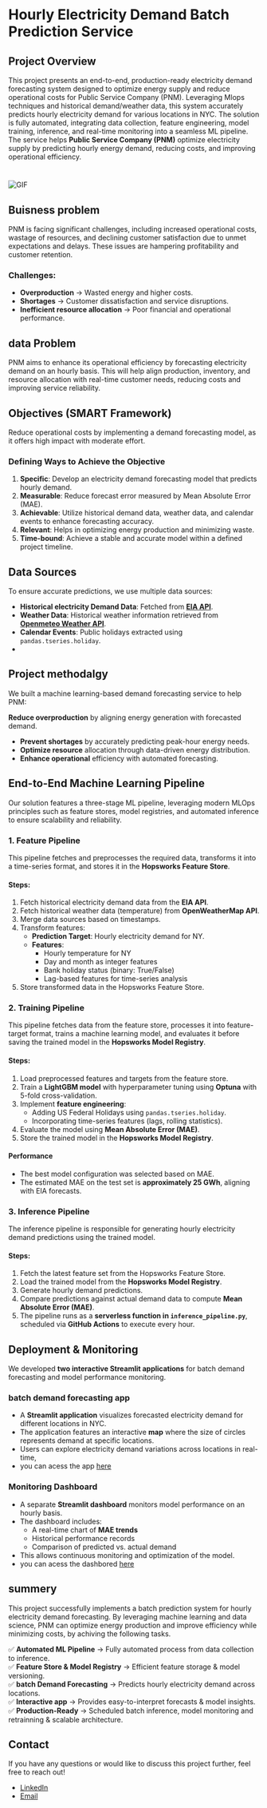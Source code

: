 # Hourly Electricity Demand Batch Prediction Service
## Project Overview  
This project presents an end-to-end, production-ready electricity demand forecasting system designed to optimize energy supply and reduce operational costs for Public Service Company (PNM). Leveraging Mlops techniques and historical demand/weather data, this system accurately predicts hourly electricity demand for various locations in NYC. The solution is fully automated, integrating data collection, feature engineering, model training, inference, and real-time monitoring into a seamless ML pipeline.
The service helps **Public Service Company (PNM)** optimize electricity supply by predicting hourly energy demand, reducing costs, and improving operational efficiency.

#
![GIF](vid.gif)


## Buisness problem
PNM is facing significant challenges, including increased operational costs, wastage of resources, and declining customer satisfaction due to unmet expectations and delays. These issues are hampering profitability and customer retention.

### **Challenges:**  
- **Overproduction** → Wasted energy and higher costs.  
- **Shortages** → Customer dissatisfaction and service disruptions.  
- **Inefficient resource allocation** → Poor financial and operational performance.  

## data Problem
PNM aims to enhance its operational efficiency by forecasting electricity demand on an hourly basis. This will help align production, inventory, and resource allocation with real-time customer needs, reducing costs and improving service reliability. 

## Objectives (SMART Framework)
Reduce operational costs by implementing a demand forecasting model, as it offers high impact with moderate effort.

### **Defining Ways to Achieve the Objective**

1. **Specific**: Develop an electricity demand forecasting model that predicts hourly demand.
2. **Measurable**: Reduce forecast error measured by Mean Absolute Error (MAE).
3. **Achievable**: Utilize historical demand data, weather data, and calendar events to enhance forecasting accuracy.
4. **Relevant**: Helps in optimizing energy production and minimizing waste.
5. **Time-bound**: Achieve a stable and accurate model within a defined project timeline.

## Data Sources

To ensure accurate predictions, we use multiple data sources:

- **Historical electricity Demand Data**: Fetched from **[EIA API](https://www.eia.gov/opendata/)**. 
- **Weather Data**: Historical weather information retrieved from **[Openmeteo Weather API](https://open-meteo.com/)**.
- **Calendar Events**: Public holidays extracted using `pandas.tseries.holiday`.
- 
## Project methodalgy
We built a machine learning-based demand forecasting service to help PNM:

**Reduce overproduction** by aligning energy generation with forecasted demand.
- **Prevent shortages** by accurately predicting peak-hour energy needs.
- **Optimize resource** allocation through data-driven energy distribution.
- **Enhance operational** efficiency with automated forecasting.


## **End-to-End Machine Learning Pipeline**  
Our solution features a three-stage ML pipeline, leveraging modern MLOps principles such as feature stores, model registries, and automated inference to ensure scalability and reliability.

### **1. Feature Pipeline**

This pipeline fetches and preprocesses the required data, transforms it into a time-series format, and stores it in the **Hopsworks Feature Store**.

#### **Steps:**

1. Fetch historical electricity demand data from the **EIA API**.  
2. Fetch historical weather data (temperature) from **OpenWeatherMap API**.
3. Merge data sources based on timestamps.
4. Transform features:
   - **Prediction Target**: Hourly electricity demand for NY.
   - **Features**:
     - Hourly temperature for NY
     - Day and month as integer features
     - Bank holiday status (binary: True/False)
     - Lag-based features for time-series analysis
5. Store transformed data in the Hopsworks Feature Store.

### **2. Training Pipeline**

This pipeline fetches data from the feature store, processes it into feature-target format, trains a machine learning model, and evaluates it before saving the trained model in the **Hopsworks Model Registry**.

#### **Steps:**

1. Load preprocessed features and targets from the feature store.
2. Train a **LightGBM model** with hyperparameter tuning using **Optuna** with 5-fold cross-validation.
3. Implement **feature engineering**:
   - Adding US Federal Holidays using `pandas.tseries.holiday`.
   - Incorporating time-series features (lags, rolling statistics).
4. Evaluate the model using **Mean Absolute Error (MAE)**.
5. Store the trained model in the **Hopsworks Model Registry**.

#### **Performance**

- The best model configuration was selected based on MAE.
- The estimated MAE on the test set is **approximately 25 GWh**, aligning with EIA forecasts.

### **3. Inference Pipeline**

The inference pipeline is responsible for generating hourly electricity demand predictions using the trained model.

#### **Steps:**

1. Fetch the latest feature set from the Hopsworks Feature Store.
2. Load the trained model from the **Hopsworks Model Registry**.
3. Generate hourly demand predictions.
4. Compare predictions against actual demand data to compute **Mean Absolute Error (MAE)**.
5. The pipeline runs as a **serverless function in `inference_pipeline.py`**, scheduled via **GitHub Actions** to execute every hour.


## Deployment & Monitoring

We developed **two interactive Streamlit applications** for batch demand forecasting and model performance monitoring.

### **batch demand forecasting app**

- A **Streamlit application** visualizes forecasted electricity demand for different locations in NYC. 
- The application features an interactive **map** where the size of circles represents demand at specific locations.
- Users can explore electricity demand variations across locations in real-time,
- you can acess the app [here](https://electricitydemandpredictor-3gaww4pzqsw6orh3vnkc4f.streamlit.app/) 

### **Monitoring Dashboard**
- A separate **Streamlit dashboard** monitors model performance on an hourly basis.
- The dashboard includes:
  - A real-time chart of **MAE trends**
  - Historical performance records
  - Comparison of predicted vs. actual demand
- This allows continuous monitoring and optimization of the model.
- you can acess the dashbored [here](https://electricitydemandmonitor-2pe99wef2a5mdvtjnjqt4d.streamlit.app/) 


## summery
This project successfully implements a batch prediction system for hourly electricity demand forecasting. By leveraging machine learning and data science, PNM can optimize energy production and improve efficiency while minimizing costs, by achiving the following tasks.

✅ **Automated ML Pipeline** → Fully automated process from data collection to inference.\
✅ **Feature Store & Model Registry** → Efficient feature storage & model versioning.\
✅ **batch Demand Forecasting** → Predicts hourly electricity demand across locations.\
✅ **Interactive app** → Provides easy-to-interpret forecasts & model insights.\
✅ **Production-Ready** → Scheduled batch inference, model monitoring and retrainning & scalable architecture.


  ## Contact
If you have any questions or would like to discuss this project further, feel free to reach out!
* [LinkedIn](https://www.linkedin.com/in/hadeel-als-0a23702a6?utm_source=share&utm_campaign=share_via&utm_content=profile&utm_medium=ios_app ) 
* [Email](alsadonhadeel@gmail.com) 
